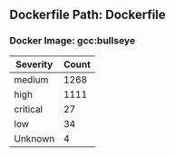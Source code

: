 ## Dockerfile Path: Dockerfile

### Docker Image: gcc:bullseye
| Severity | Count |
|----------|-------|
| medium | 1268 |
| high | 1111 |
| critical | 27 |
| low | 34 |
| Unknown | 4 |